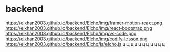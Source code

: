 # backend
https://elkhan2003.github.io/backend/Elcho/img/framer-motion-react.png
https://elkhan2003.github.io/backend/Elcho/img/react-bootstrap.png
https://elkhan2003.github.io/backend/Elcho/img/vs-code.png
https://elkhan2003.github.io/backend/Elcho/img/codify-lesson.png
https://elkhan2003.github.io/backend/Elcho/js/elcho.js
ц
ц
ц
ц
ц
ц
ц
ц
ц
ц
ц
